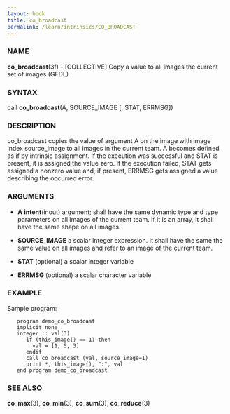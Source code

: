 ```yaml
---
layout: book
title: co_broadcast
permalink: /learn/intrinsics/CO_BROADCAST
---
```

### NAME

**co\_broadcast**(3f) - \[COLLECTIVE\] Copy a value to all images the current set of images
(GFDL)

### SYNTAX

call **co\_broadcast**(A, SOURCE\_IMAGE \[, STAT, ERRMSG\])

### DESCRIPTION

co\_broadcast copies the value of argument A on the image with image
index source\_image to all images in the current team. A becomes defined
as if by intrinsic assignment. If the execution was successful and STAT
is present, it is assigned the value zero. If the execution failed, STAT
gets assigned a nonzero value and, if present, ERRMSG gets assigned a
value describing the occurred error.

### ARGUMENTS

  - **A**
    **intent**(inout) argument; shall have the same dynamic type and
    type parameters on all images of the current team. If it is an
    array, it shall have the same shape on all images.

  - **SOURCE\_IMAGE**
    a scalar integer expression. It shall have the same the same value
    on all images and refer to an image of the current team.

  - **STAT**
    (optional) a scalar integer variable

  - **ERRMSG**
    (optional) a scalar character variable

### EXAMPLE

Sample program:

```
   program demo_co_broadcast
   implicit none
   integer :: val(3)
      if (this_image() == 1) then
        val = [1, 5, 3]
      endif
      call co_broadcast (val, source_image=1)
      print *, this_image(), ":", val
   end program demo_co_broadcast
```

### SEE ALSO

**co\_max**(3), **co\_min**(3), **co\_sum**(3), **co\_reduce**(3)
